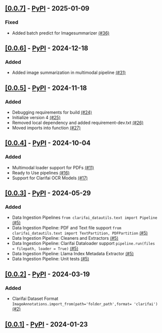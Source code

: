 ## [[0.0.7]](https://github.com/Clarifai/clarifai-python-datautils/releases/tag/0.0.7) - [PyPI](https://pypi.org/project/clarifai-datautils/0.0.7/) - 2025-01-09

### Fixed
- Added batch predict for Imagesummarizer [(#36)](https://github.com/Clarifai/clarifai-python-datautils/pull/36)

## [[0.0.6]](https://github.com/Clarifai/clarifai-python-datautils/releases/tag/0.0.6) - [PyPI](https://pypi.org/project/clarifai-datautils/0.0.6/) - 2024-12-18

### Added
- Added image summarization in multimodal pipeline [(#31)](https://github.com/Clarifai/clarifai-python-datautils/pull/31)

## [[0.0.5]](https://github.com/Clarifai/clarifai-python-datautils/releases/tag/0.0.5) - [PyPI](https://pypi.org/project/clarifai-datautils/0.0.5/) - 2024-11-18

### Added
- Debugging requirements for build [(#24)](https://github.com/Clarifai/clarifai-python-datautils/pull/24)
- Initialize version 4 [(#25)](https://github.com/Clarifai/clarifai-python-datautils/pull/25)
- Removed local dependency and added requirement-dev.txt [(#26)](https://github.com/Clarifai/clarifai-python-datautils/pull/26)
- Moved imports into function [(#27)](https://github.com/Clarifai/clarifai-python-datautils/pull/27)

## [[0.0.4]](https://github.com/Clarifai/clarifai-python-datautils/releases/tag/0.0.4) - [PyPI](https://pypi.org/project/clarifai-datautils/0.0.4/) - 2024-10-04

### Added
- Multimodal loader support for PDFs [(#11)](https://github.com/Clarifai/clarifai-python-datautils/pull/11)
- Ready to Use pipelines [(#16)](https://github.com/Clarifai/clarifai-python-datautils/pull/16)
- Support for Clarifai OCR Models [(#17)](https://github.com/Clarifai/clarifai-python-datautils/pull/17)

## [[0.0.3]](https://github.com/Clarifai/clarifai-python-datautils/releases/tag/0.0.3) - [PyPI](https://pypi.org/project/clarifai-datautils/0.0.3/) - 2024-05-29

### Added
- Data Ingestion Pipelines ```from clarifai_datautils.text import Pipeline``` [(#5)](https://github.com/Clarifai/clarifai-python-datautils/pull/5)
- Data Ingestion Pipeline: PDF and Text file support  ```from clarifai_datautils.text import TextPartition, PDFPartition``` [(#5)](https://github.com/Clarifai/clarifai-python-datautils/pull/5)
- Data Ingestion Pipeline: Cleaners and Extractors [(#5)](https://github.com/Clarifai/clarifai-python-datautils/pull/5)
- Data Ingestion Pipeline: Clarifai Dataloader support  ```pipeline.run(files = filepath, loader = True)``` [(#5)](https://github.com/Clarifai/clarifai-python-datautils/pull/5)
- Data Ingestion Pipeline: Llama Index Metadata Extractor [(#5)](https://github.com/Clarifai/clarifai-python-datautils/pull/5)
- Data Ingestion Pipeline: Unit tests [(#5)](https://github.com/Clarifai/clarifai-python-datautils/pull/5)

## [[0.0.2]](https://github.com/Clarifai/clarifai-python-datautils/releases/tag/0.0.2) - [PyPI](https://pypi.org/project/clarifai-datautils/0.0.2/) - 2024-03-19

### Added
- Clarifai Dataset Format ```ImageAnnotations.import_from(path='folder_path',format= 'clarifai')``` [(#2)](https://github.com/Clarifai/clarifai-python-datautils/pull/2)

## [[0.0.1]](https://github.com/Clarifai/clarifai-python-datautils/releases/tag/0.0.1) - [PyPI](https://pypi.org/project/clarifai-datautils/0.0.1/) - 2024-01-23

